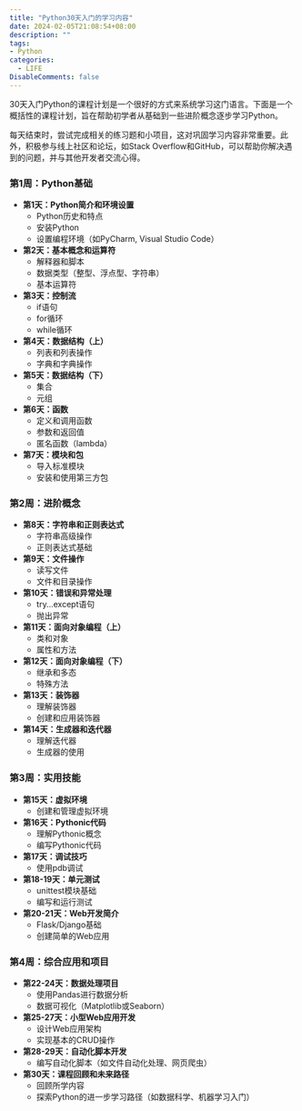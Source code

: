 ```yaml
---
title: "Python30天入门的学习内容"
date: 2024-02-05T21:08:54+08:00
description: ""
tags: 
- Python
categories:
  - LIFE
DisableComments: false
---
```


30天入门Python的课程计划是一个很好的方式来系统学习这门语言。下面是一个概括性的课程计划，旨在帮助初学者从基础到一些进阶概念逐步学习Python。
<!--more-->

每天结束时，尝试完成相关的练习题和小项目，这对巩固学习内容非常重要。此外，积极参与线上社区和论坛，如Stack Overflow和GitHub，可以帮助你解决遇到的问题，并与其他开发者交流心得。

### 第1周：Python基础
- **第1天：Python简介和环境设置**
  - Python历史和特点
  - 安装Python
  - 设置编程环境（如PyCharm, Visual Studio Code）
- **第2天：基本概念和运算符**
  - 解释器和脚本
  - 数据类型（整型、浮点型、字符串）
  - 基本运算符
- **第3天：控制流**
  - if语句
  - for循环
  - while循环
- **第4天：数据结构（上）**
  - 列表和列表操作
  - 字典和字典操作
- **第5天：数据结构（下）**
  - 集合
  - 元组
- **第6天：函数**
  - 定义和调用函数
  - 参数和返回值
  - 匿名函数（lambda）
- **第7天：模块和包**
  - 导入标准模块
  - 安装和使用第三方包

### 第2周：进阶概念
- **第8天：字符串和正则表达式**
  - 字符串高级操作
  - 正则表达式基础
- **第9天：文件操作**
  - 读写文件
  - 文件和目录操作
- **第10天：错误和异常处理**
  - try...except语句
  - 抛出异常
- **第11天：面向对象编程（上）**
  - 类和对象
  - 属性和方法
- **第12天：面向对象编程（下）**
  - 继承和多态
  - 特殊方法
- **第13天：装饰器**
  - 理解装饰器
  - 创建和应用装饰器
- **第14天：生成器和迭代器**
  - 理解迭代器
  - 生成器的使用

### 第3周：实用技能
- **第15天：虚拟环境**
  - 创建和管理虚拟环境
- **第16天：Pythonic代码**
  - 理解Pythonic概念
  - 编写Pythonic代码
- **第17天：调试技巧**
  - 使用pdb调试
- **第18-19天：单元测试**
  - unittest模块基础
  - 编写和运行测试
- **第20-21天：Web开发简介**
  - Flask/Django基础
  - 创建简单的Web应用

### 第4周：综合应用和项目
- **第22-24天：数据处理项目**
  - 使用Pandas进行数据分析
  - 数据可视化（Matplotlib或Seaborn）
- **第25-27天：小型Web应用开发**
  - 设计Web应用架构
  - 实现基本的CRUD操作
- **第28-29天：自动化脚本开发**
  - 编写自动化脚本（如文件自动化处理、网页爬虫）
- **第30天：课程回顾和未来路径**
  - 回顾所学内容
  - 探索Python的进一步学习路径（如数据科学、机器学习入门）